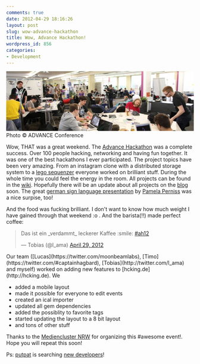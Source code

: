 ```yaml
---
comments: true
date: 2012-04-29 18:16:26
layout: post
slug: wow-advance-hackathon
title: Wow, Advance Hackathon!
wordpress_id: 856
categories:
- Development
---
```


[![](/images/2012-04-29-wow-advance-hackathon/advance_hackathon.png)](https://www.facebook.com/photo.php?fbid=370360986333575&set=a.370357079667299.77339.195052203864455&type=3&theater)    
Photo &copy; ADVANCE Conference

Wow, THAT was a great weekend. The [Advance
Hackathon](http://hackathon.advance-conference.com/) was a complete success.
Over 100 people hacking, networking and having fun together. It was one of the
best hackathons I ever participated. The project topics have been very amazing.
From an instagram clone with a distributed storage system to a [lego sequenzer](http://www.twitvid.com/Q4UJM)
everyone worked on brilliant stuff.  During the whole time you could feel the
energy in the room. All projects can be found in the
[wiki](https://github.com/AdvanceHackathon/Hackathon/wiki/Projektvorschlaege-ADVANCE-HACKATHON).
Hopefully there will be an update about all projects on the
[blog](http://hackathon.advance-conference.com/de/news) soon. The great [german sign language presentation](https://twitter.com/#!/thetaesch/status/196253144391491584)
by [Pamela Perniss](http://www.pernipa.eu/) was a nice surpise, too!

And the food was fucking brilliant. I don't want to know how much weight I have
gained through that weekend :o . And the barista(!!) made perfect coffee: 

<blockquote class="twitter-tweet"><p>Das ist ein _verdammt_ leckerer Kaffee :smile: <a href="https://twitter.com/search/%23ah12">#ah12</a></p>&mdash; Tobias (@l_ama) <a href="https://twitter.com/l_ama/status/196534309815980033">April 29, 2012</a></blockquote>
<script async src="//platform.twitter.com/widgets.js" charset="utf-8"></script>Our team ([Lucas](https://twitter.com/moonbeamlabs), [Timo](https://twitter.com/#captainhagbard), [Tobias](http://twitter.com/l_ama) and myself) worked on adding new features to [hcking.de](http://hcking.de). We

* added a mobile layout
* made it possible for everyone to edit events
* created an ical importer
* updated all gem dependencies
* added the possiblity to favorite tags
* started updating the layout to a 8 bit layout
* and tons of other stuff

Thanks to the [Mediencluster NRW](http://medien.nrw.de/) for organizing this #awesome event!. Hope you will repeat this soon!

Ps: [putpat](http://putpat.tv) is searching [new developers](http://www.putpat.tv/jobs?job=sw_developer_backend)!
